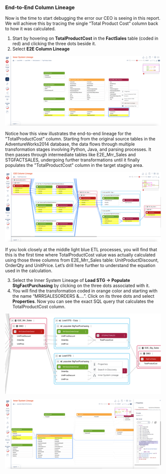 ### End-to-End Column Lineage

Now is the time to start debugging the error our CEO is seeing in this report. We will achieve this by tracing the single “Total Product Cost” column back to how it was calculated.

1. Start by hovering on **TotalProductCost** in the **FactSales** table (coded in red) and clicking the three dots beside it.
2. Select **E2E Column Lineage**

![Top Product Sales Inner System Lineage](./images/top-product-sales-inner-system-lineage.png)

Notice how this view illustrates the end-to-end lineage for the "TotalProductCost" column. Starting from the original source tables in the AdventureWorks2014 database, the data flows through multiple transformation stages involving Python, Java, and parsing processes. It then passes through intermediate tables like E2E_Mrr_Sales and STGFACTSALES, undergoing further transformations until it finally populates the "TotalProductCost" column in the target staging area.


![Top Product Sales](./images/e2e-col-lineage.png)

If you look closely at the middle light blue ETL processes, you will find that this is the first time where TotalProductCost value was actually calculated using those three columns from E2E_Mrr_Sales table: UnitProductDiscount, OrderQty and UnitPrice. Let’s drill here further to understand the equation used in the calculation.

3. Select the Inner System Lineage of **Load STG → Populate StgFactPurchasing** by clicking on the three dots associated with it.
4. You will find the transformation coded in orange color and starting with the name “MRRSALESORDERS &....”. Click on its three dots and select **Properties**. Now you can see the exact SQL query that calculates the TotalProductCost column.

![E2E ETL](./images/e2e-etl.png)

![E2E ETL](./images/e2e-etl-inner.png)